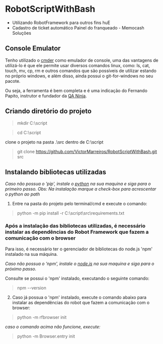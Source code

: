 # RobotScriptWithBash
- Utilizando RobotFramework para outros fins huE
- Cadastro de ticket automático Painel do franqueado - Memocash Soluções

## Console Emulator
Tenho utilizado o [cmder](https://cmder.net/) como emulador de console, uma das vantagens de utilizá-lo é que ele permite usar diversos comandos linux, como: ls, cat, touch, mv, cp, rm e outros comandos que são possíveis de utilizar estando no próprio windows, e além disso, ainda possui o git-for-windows no seu pacote. 

Ou seja, a ferramenta é bem completa e é uma indicação do Fernando Papito, instrutor e fundador da [QA Ninja](https://dojo.qaninja.com.br/).

## Criando diretório do projeto
> mkdir C:\script

> cd C:\script

clone o projeto na pasta .\src dentro de C:\script

> git clone https://github.com/VictorMarreiros/RobotScriptWithBash.git src


## Instalando bibliotecas utilizadas

*Caso não possua o 'pip', instale o [python](https://www.python.org/downloads/) na sua maquina e siga para o primeiro passo. Obs: Na instalação marque a check-box para acrescentar o python ao path*

1. Entre na pasta do projeto pelo terminal/cmd e execute o comando:
> python -m pip install -r C:\script\src\requirements.txt


### Após a instalação das bibliotecas utilizadas, é necessário instalar as dependências do Robot Framework que fazem a  comunicação com o browser

Para isso, é necessário ter o gerenciador de bibliotecas do node.js 'npm' instalado na sua máquina.

*Caso não possua o 'npm', instale o [node.js](https://nodejs.org/en/download/current/) na sua maquina e siga para o próximo passo.*

Consulte se possui o 'npm' instalado, executando o seguinte comando:
> npm --version

2. Caso já possua o 'npm' instalado, execute o comando abaixo para instalar as dependências do robot que fazem a comunicação com o browser:
> python -m rfbrowser init

*caso o comando acima não funcione, execute:*

> python -m Browser.entry init
